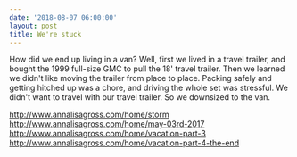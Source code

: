```yaml
---
date: '2018-08-07 06:00:00'
layout: post
title: We're stuck
---
```


How did we end up living in a van? Well, first we lived in a travel trailer, and bought the 1999 full-size GMC to pull the 18' travel trailer. Then we learned we didn't like moving the trailer from place to place. Packing safely and getting hitched up was a chore, and driving the whole set was stressful. We didn't want to travel with our travel trailer. So we downsized to the van.

http://www.annalisagross.com/home/storm
http://www.annalisagross.com/home/may-03rd-2017
http://www.annalisagross.com/home/vacation-part-3
http://www.annalisagross.com/home/vacation-part-4-the-end
